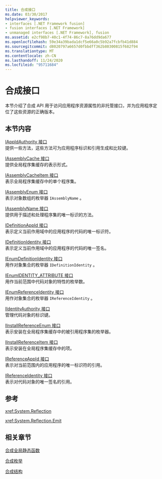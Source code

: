 ```yaml
---
title: 合成接口
ms.date: 03/30/2017
helpviewer_keywords:
- interfaces [.NET Framework fusion]
- fusion interfaces [.NET Framework]
- unmanaged interfaces [.NET Framework], fusion
ms.assetid: e2cf98b7-40c1-4f74-86c7-8a76dd9da677
ms.openlocfilehash: 59e34a39bada1dcf5e66a0c5b92a7fcbfb41d884
ms.sourcegitcommit: d8020797a6657d0fbbdff362b80300815f682f94
ms.translationtype: MT
ms.contentlocale: zh-CN
ms.lasthandoff: 11/24/2020
ms.locfileid: "95711684"
---
```

# <a name="fusion-interfaces"></a>合成接口

本节介绍了合成 API 用于访问应用程序资源属性的非托管接口，并为应用程序定位了这些资源的正确版本。  
  
## <a name="in-this-section"></a>本节内容  

 [IAppIdAuthority 接口](iappidauthority-interface.md)  
 提供一些方法，这些方法可为应用程序标识和引用生成和比较键。  
  
 [IAssemblyCache 接口](iassemblycache-interface.md)  
 提供全局程序集缓存的表示形式。  
  
 [IAssemblyCacheItem 接口](iassemblycacheitem-interface.md)  
 表示全局程序集缓存中的单个程序集。  
  
 [IAssemblyEnum 接口](iassemblyenum-interface.md)  
 表示对象数组的枚举器 `IAssemblyName` 。  
  
 [IAssemblyName 接口](iassemblyname-interface.md)  
 提供用于描述和处理程序集的唯一标识的方法。  
  
 [IDefinitionAppId 接口](idefinitionappid-interface.md)  
 表示定义当前作用域中的应用程序的代码的唯一标识符。  
  
 [IDefinitionIdentity 接口](idefinitionidentity-interface.md)  
 表示定义当前作用域中的应用程序的代码的唯一签名。  
  
 [IEnumDefinitionIdentity 接口](ienumdefinitionidentity-interface.md)  
 用作对象集合的枚举器 `IDefinitionIdentity` 。  
  
 [IEnumIDENTITY_ATTRIBUTE 接口](ienumidentity-attribute-interface.md)  
 用作当前范围中代码对象的特性的枚举数。  
  
 [IEnumReferenceIdentity 接口](ienumreferenceidentity-interface.md)  
 用作对象集合的枚举器 `IReferenceIdentity` 。  
  
 [IIdentityAuthority 接口](iidentityauthority-interface.md)  
 管理代码对象的标识键。  
  
 [IInstallReferenceEnum 接口](iinstallreferenceenum-interface.md)  
 表示安装在全局程序集缓存中的被引用程序集的枚举器。  
  
 [IInstallReferenceItem 接口](iinstallreferenceitem-interface.md)  
 表示安装在全局程序集缓存中的项。  
  
 [IReferenceAppId 接口](ireferenceappid-interface.md)  
 表示对当前范围内的应用程序的唯一标识符的引用。  
  
 [IReferenceIdentity 接口](ireferenceidentity-interface.md)  
 表示对代码对象的唯一签名的引用。  
  
## <a name="reference"></a>参考  

 <xref:System.Reflection>  
  
 <xref:System.Reflection.Emit>  
  
## <a name="related-sections"></a>相关章节  

 [合成全局静态函数](fusion-global-static-functions.md)  
  
 [合成枚举](fusion-enumerations.md)  
  
 [合成结构](fusion-structures.md)
